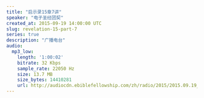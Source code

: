 ```yaml
---
title: "启示录15章7讲"
speaker: "电子圣经团契"
created_at: 2015-09-19 14:00:00 UTC
slug: revelation-15-part-7
series: true
description: "广播电台"
audio:
  mp3_low:
    length: '1:00:02'
    bitrate: 32 Kbps
    sample_rate: 22050 Hz
    size: 13.7 MB
    size_bytes: 14410281
    url: http://audiocdn.ebiblefellowship.com/zh/radio/2015/2015.09.19_EBF_-_Revelation_15_Part_7.mp3
---
```

